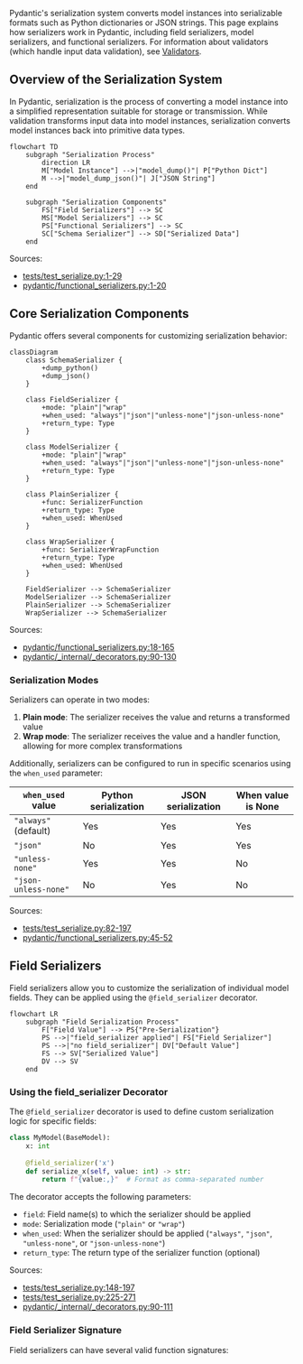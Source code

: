 Pydantic's serialization system converts model instances into serializable formats such as Python dictionaries or JSON strings. This page explains how serializers work in Pydantic, including field serializers, model serializers, and functional serializers. For information about validators (which handle input data validation), see [Validators](#4.1).

## Overview of the Serialization System

In Pydantic, serialization is the process of converting a model instance into a simplified representation suitable for storage or transmission. While validation transforms input data into model instances, serialization converts model instances back into primitive data types.

```mermaid
flowchart TD
    subgraph "Serialization Process"
        direction LR
        M["Model Instance"] -->|"model_dump()"| P["Python Dict"]
        M -->|"model_dump_json()"| J["JSON String"]
    end

    subgraph "Serialization Components"
        FS["Field Serializers"] --> SC
        MS["Model Serializers"] --> SC
        PS["Functional Serializers"] --> SC
        SC["Schema Serializer"] --> SD["Serialized Data"]
    end
```

Sources:
- [tests/test_serialize.py:1-29](pydantic/functional_serializers.py:1-29)
- [pydantic/functional_serializers.py:1-20](pydantic/functional_serializers.py:1-20)

## Core Serialization Components

Pydantic offers several components for customizing serialization behavior:

```mermaid
classDiagram
    class SchemaSerializer {
        +dump_python()
        +dump_json()
    }
    
    class FieldSerializer {
        +mode: "plain"|"wrap"
        +when_used: "always"|"json"|"unless-none"|"json-unless-none"
        +return_type: Type
    }
    
    class ModelSerializer {
        +mode: "plain"|"wrap"
        +when_used: "always"|"json"|"unless-none"|"json-unless-none"
        +return_type: Type
    }
    
    class PlainSerializer {
        +func: SerializerFunction
        +return_type: Type
        +when_used: WhenUsed
    }
    
    class WrapSerializer {
        +func: SerializerWrapFunction
        +return_type: Type
        +when_used: WhenUsed
    }
    
    FieldSerializer --> SchemaSerializer
    ModelSerializer --> SchemaSerializer
    PlainSerializer --> SchemaSerializer
    WrapSerializer --> SchemaSerializer
```

Sources:
- [pydantic/functional_serializers.py:18-165](pydantic/functional_serializers.py:18-165)
- [pydantic/_internal/_decorators.py:90-130](pydantic/_internal/_decorators.py:90-130)

### Serialization Modes

Serializers can operate in two modes:

1. **Plain mode**: The serializer receives the value and returns a transformed value
2. **Wrap mode**: The serializer receives the value and a handler function, allowing for more complex transformations

Additionally, serializers can be configured to run in specific scenarios using the `when_used` parameter:

| `when_used` value | Python serialization | JSON serialization | When value is None |
|-------------------|----------------------|-------------------|-------------------|
| `"always"` (default) | Yes | Yes | Yes |
| `"json"` | No | Yes | Yes |
| `"unless-none"` | Yes | Yes | No |
| `"json-unless-none"` | No | Yes | No |

Sources:
- [tests/test_serialize.py:82-197](tests/test_serialize.py:82-197)
- [pydantic/functional_serializers.py:45-52](pydantic/functional_serializers.py:45-52)

## Field Serializers

Field serializers allow you to customize the serialization of individual model fields. They can be applied using the `@field_serializer` decorator.

```mermaid
flowchart LR
    subgraph "Field Serialization Process"
        F["Field Value"] --> PS{"Pre-Serialization"}
        PS -->|"field_serializer applied"| FS["Field Serializer"]
        PS -->|"no field_serializer"| DV["Default Value"]
        FS --> SV["Serialized Value"]
        DV --> SV
    end
```

### Using the field_serializer Decorator

The `@field_serializer` decorator is used to define custom serialization logic for specific fields:

```python
class MyModel(BaseModel):
    x: int
    
    @field_serializer('x')
    def serialize_x(self, value: int) -> str:
        return f"{value:,}"  # Format as comma-separated number
```

The decorator accepts the following parameters:

- `field`: Field name(s) to which the serializer should be applied
- `mode`: Serialization mode (`"plain"` or `"wrap"`)
- `when_used`: When the serializer should be applied (`"always"`, `"json"`, `"unless-none"`, or `"json-unless-none"`)
- `return_type`: The return type of the serializer function (optional)

Sources:
- [tests/test_serialize.py:148-197](tests/test_serialize.py:148-197)
- [tests/test_serialize.py:225-271](tests/test_serialize.py:225-271)
- [pydantic/_internal/_decorators.py:90-111](pydantic/_internal/_decorators.py:90-111)

### Field Serializer Signature

Field serializers can have several valid function signatures:

```python
